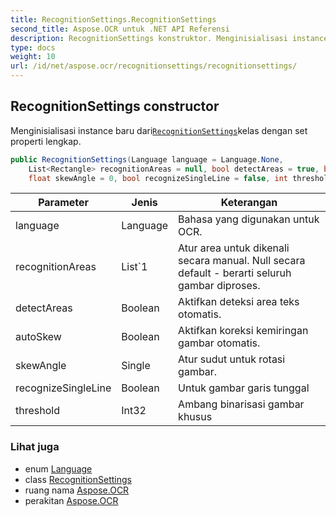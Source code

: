 ```yaml
---
title: RecognitionSettings.RecognitionSettings
second_title: Aspose.OCR untuk .NET API Referensi
description: RecognitionSettings konstruktor. Menginisialisasi instance baru dariRecognitionSettingskelas dengan set properti lengkap.
type: docs
weight: 10
url: /id/net/aspose.ocr/recognitionsettings/recognitionsettings/
---
```

## RecognitionSettings constructor

Menginisialisasi instance baru dari[`RecognitionSettings`](../)kelas dengan set properti lengkap.

```csharp
public RecognitionSettings(Language language = Language.None, 
    List<Rectangle> recognitionAreas = null, bool detectAreas = true, bool autoSkew = true, 
    float skewAngle = 0, bool recognizeSingleLine = false, int threshold = 0)
```

| Parameter | Jenis | Keterangan |
| --- | --- | --- |
| language | Language | Bahasa yang digunakan untuk OCR. |
| recognitionAreas | List`1 | Atur area untuk dikenali secara manual. Null secara default - berarti seluruh gambar diproses. |
| detectAreas | Boolean | Aktifkan deteksi area teks otomatis. |
| autoSkew | Boolean | Aktifkan koreksi kemiringan gambar otomatis. |
| skewAngle | Single | Atur sudut untuk rotasi gambar. |
| recognizeSingleLine | Boolean | Untuk gambar garis tunggal |
| threshold | Int32 | Ambang binarisasi gambar khusus |

### Lihat juga

* enum [Language](../../language/)
* class [RecognitionSettings](../)
* ruang nama [Aspose.OCR](../../recognitionsettings/)
* perakitan [Aspose.OCR](../../../)


